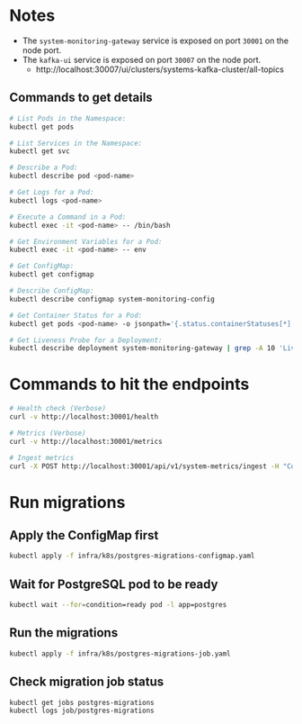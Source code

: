 # Notes

- The `system-monitoring-gateway` service is exposed on port `30001` on the node port.
- The `kafka-ui` service is exposed on port `30007` on the node port.
  - http://localhost:30007/ui/clusters/systems-kafka-cluster/all-topics

## Commands to get details

```bash
# List Pods in the Namespace:
kubectl get pods

# List Services in the Namespace:
kubectl get svc

# Describe a Pod:
kubectl describe pod <pod-name>

# Get Logs for a Pod:
kubectl logs <pod-name>

# Execute a Command in a Pod:
kubectl exec -it <pod-name> -- /bin/bash

# Get Environment Variables for a Pod:
kubectl exec -it <pod-name> -- env

# Get ConfigMap:
kubectl get configmap

# Describe ConfigMap:
kubectl describe configmap system-monitoring-config

# Get Container Status for a Pod:
kubectl get pods <pod-name> -o jsonpath='{.status.containerStatuses[*].state}'

# Get Liveness Probe for a Deployment:
kubectl describe deployment system-monitoring-gateway | grep -A 10 'Liveness'

```

# Commands to hit the endpoints

```bash
# Health check (Verbose)
curl -v http://localhost:30001/health

# Metrics (Verbose)
curl -v http://localhost:30001/metrics

# Ingest metrics
curl -X POST http://localhost:30001/api/v1/system-metrics/ingest -H "Content-Type: application/json" -d '{"data":{"metrics":{"cpu":{"usage":{"total":100,"idle":50}},"memory":{"total":1000,"available":500}},"timestamp":"2024-01-01T00:00:00Z"}}'
```

# Run migrations

## Apply the ConfigMap first

```bash
kubectl apply -f infra/k8s/postgres-migrations-configmap.yaml
```

## Wait for PostgreSQL pod to be ready

```bash
kubectl wait --for=condition=ready pod -l app=postgres
```

## Run the migrations

```bash
kubectl apply -f infra/k8s/postgres-migrations-job.yaml
```

## Check migration job status

```bash
kubectl get jobs postgres-migrations
kubectl logs job/postgres-migrations
```
